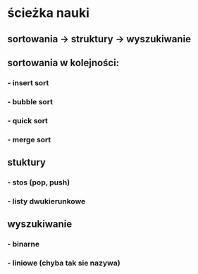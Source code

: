 # **ścieżka nauki**
## sortowania -> struktury -> wyszukiwanie


## sortowania w kolejności:
### - insert sort
### - bubble sort 
### - quick sort
### - merge sort


## stuktury
### - stos (pop, push)
### - listy dwukierunkowe 

## wyszukiwanie 
### - binarne
### - liniowe (chyba tak sie nazywa)
